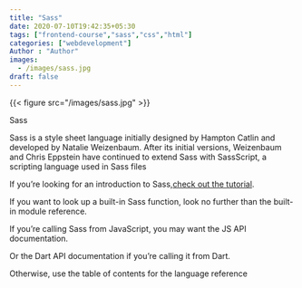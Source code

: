 ```yaml
---
title: "Sass"
date: 2020-07-10T19:42:35+05:30
tags: ["frontend-course","sass","css","html"]
categories: ["webdevelopment"]
Author : "Author"
images:
  - /images/sass.jpg
draft: false
---
```


{{< figure src="/images/sass.jpg" >}}

Sass

Sass is a style sheet language initially designed by Hampton Catlin and developed by Natalie Weizenbaum. After its initial versions, Weizenbaum and Chris Eppstein have continued to extend Sass with SassScript, a scripting language used in Sass files


If you’re looking for an introduction to Sass,<a href="https://sass-lang.com/documentation">check out the tutorial</a>.

If you want to look up a built-in Sass function, look no further than the built-in module reference.

If you’re calling Sass from JavaScript, you may want the JS API documentation.

Or the Dart API documentation if you’re calling it from Dart.

Otherwise, use the table of contents for the language reference